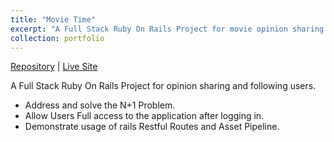 ```yaml
---
title: "Movie Time"
excerpt: "A Full Stack Ruby On Rails Project for movie opinion sharing and following users.<br/><img src='/images/movie-screenshot.gif'>"
collection: portfolio
---
```


[Repository](https://github.com/simandebvu/movie-time/) |
[Live Site](https://movie-time-zim.herokuapp.com/) 

A Full Stack Ruby On Rails Project for opinion sharing and following users.

- Address and solve the N+1 Problem.
- Allow Users Full access to the application after logging in.
- Demonstrate usage of rails Restful Routes and Asset Pipeline.




